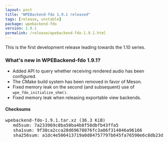 ```yaml
---
layout: post
title: "WPEBackend-fdo 1.9.1 released"
tags: [release, unstable]
package: wpebackend-fdo
version: 1.9.1
permalink: /release/wpebackend-fdo-1.9.1.html
---
```


This is the first development release leading towards the 1.10 series.

### What's new in WPEBackend-fdo 1.9.1?

- Added API to query whether receiving rendered audio has been configured.
- The CMake build system has been removed in favor of Meson.
- Fixed memory leak on the second (and subsequent) use of `wpe_fdo_initialize_shm()`.
- Fixed memory leak when releasing exportable view backends.

#### Checksums

<pre>
wpebackend-fdo-1.9.1.tar.xz (36.3 KiB)
   md5sum: 7a233969c0ba50ba4b8f58dbfb43ffa5
   sha1sum: 9f38ca2cca28d69678076fc3a06f314846a96166
   sha256sum: a1dc4e506413719a0d84757797b645fa76590e6c8db23d2403d990dc2e196a64
</pre>
